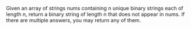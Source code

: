 Given an array of strings nums containing n unique binary strings each of length n, return a binary string of length n that does not appear in nums. If there are multiple answers, you may return any of them.

